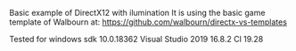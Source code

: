 Basic example of DirectX12 with ilumination
It is using the basic game template of Walbourn at:
https://github.com/walbourn/directx-vs-templates

Tested for windows sdk 10.0.18362
Visual Studio 2019 16.8.2
Cl 19.28

